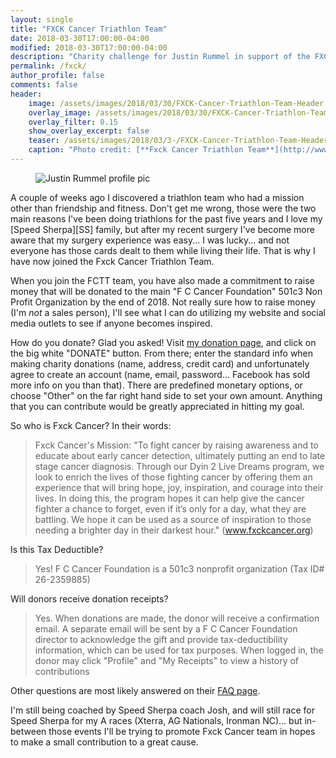 ```yaml
---
layout: single
title: "FXCK Cancer Triathlon Team"
date: 2018-03-30T17:00:00-04:00
modified: 2018-03-30T17:00:00-04:00
description: "Charity challenge for Justin Rummel in support of the FXCK Cancer Triathlon Team!"
permalink: /fxck/
author_profile: false
comments: false
header:
    image: /assets/images/2018/03/30/FXCK-Cancer-Triathlon-Team-Header.jpg            # Twitter (use 'overlay_image')
    overlay_image: /assets/images/2018/03/30/FXCK-Cancer-Triathlon-Team-Header.jpg    # Article header at 2048x768
    overlay_filter: 0.15
    show_overlay_excerpt: false
    teaser: /assets/images/2018/03/3-/FXCK-Cancer-Triathlon-Team-Header-Twitter.jpg   # Shrink image to 575x216
    caption: "Photo credit: [**Fxck Cancer Triathlon Team**](http://www.fxckcancer.org/TriTeam)"
---
```

<figure class="align-right"><img src="{{ site.url }}/assets/images/2018/03/30/scar-256.jpg" alt="Justin Rummel profile pic" /></figure>A couple of weeks ago I discovered a triathlon team who had a mission other than friendship and fitness.  Don't get me wrong, those were the two main reasons I've been doing triathlons for the past five years and I love my [Speed Sherpa][SS] family, but after my recent surgery I've become more aware that my surgery experience was easy... I was lucky... and not everyone has those cards dealt to them while living their life.  That is why I have now joined the Fxck Cancer Triathlon Team.

When you join the FCTT team, you have also made a commitment to raise money that will be donated to the main "F C Cancer Foundation" 501c3 Non Profit Organization by the end of 2018.  Not really sure how to raise money (I'm *not* a sales person), I'll see what I can do utilizing my website and social media outlets to see if anyone becomes inspired.

How do you donate?  Glad you asked! Visit [my donation page][donate], and click on the big white "DONATE" button.  From there; enter the standard info when making charity donations (name, address, credit card) and unfortunately agree to create an account (name, email, password... Facebook has sold more info on you than that).  There are predefined monetary options, or choose "Other" on the far right hand side to set your own amount.  Anything that you can contribute would be greatly appreciated in hitting my goal.

So who is Fxck Cancer? In their words: 

> Fxck Cancer's Mission: "To fight cancer by raising awareness and to educate about early cancer detection, ultimately putting an end to late stage cancer diagnosis. Through our Dyin 2 Live Dreams program, we look to enrich the lives of those fighting cancer by offering them an experience that will bring hope, joy, inspiration, and courage into their lives. In doing this, the program hopes it can help give the cancer fighter a chance to forget, even if it’s only for a day, what they are battling. We hope it can be used as a source of inspiration to those needing a brighter day in their darkest hour." (www.fxckcancer.org)

Is this Tax Deductible?

> Yes! F C Cancer Foundation is a 501c3 nonprofit organization (Tax ID# 26-2359885)

Will donors receive donation receipts?

> Yes. When donations are made, the donor will receive a confirmation email. A separate email will be sent by a F C Cancer Foundation director to acknowledge the gift and provide tax-deductibility information, which can be used for tax purposes. When logged in, the donor may click "Profile" and "My Receipts" to view a history of contributions

Other questions are most likely answered on their [FAQ page][faq].

I'm still being coached by Speed Sherpa coach Josh, and will still race for Speed Sherpa for my A races (Xterra, AG Nationals, Ironman NC)... but in-between those events I'll be trying to promote Fxck Cancer team in hopes to make a small contribution to a great cause.

[SS]: http://www.speedsherpa.com
[donate]: https://bit.rummel.co/fxckcancer
[faq]: https://fxckcancer.crowdchange.co/faq
